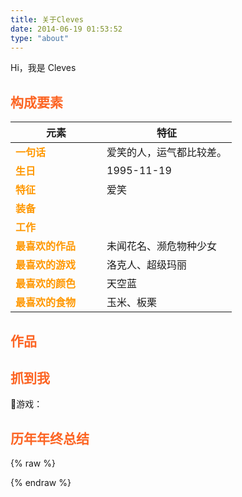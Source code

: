 ```yaml
---
title: 关于Cleves
date: 2014-06-19 01:53:52
type: "about"
---
```


Hi，我是 Cleves

## 构成要素

| 元素 | 特征 |
| ----| ---- |
| 一句话 | 爱笑的人，运气都比较差。 |
| 生日 | 1995-11-19 |
| 特征 | 爱笑 |
| 装备 |  |
| 工作 |  |
| 最喜欢的作品 | 未闻花名、濒危物种少女 |
| 最喜欢的游戏 | 洛克人、超级玛丽 |
| 最喜欢的颜色 | 天空蓝 |
| 最喜欢的食物 | 玉米、板栗 |

## 作品

## 抓到我


🎡游戏：

## 历年年终总结

{% raw %}
<style>
.post-body thead {
    display: none;
}

td:first-child {
    width: 130px;
    font-weight: bold;
    color: #ff9800;
}

h2 {
    color: #fc6423;
}

.work {
    margin-bottom: 25px;
}

.work-title {
    font-size: 17px;
    font-weight: bold;
}

.work-title a {
    margin-left: 5px;
    font-size: 14px;
    color: #777;
}

.work-desc {
    color: #777;
}

.work-desc img:first-child {
    display: inline;
    vertical-align: top;
    margin-left: 10px !important;
}

.post-body img {
    display: inline;
    vertical-align: top;
}

.post-body li a {
    margin-right: 10px;
}
</style>
{% endraw %}
